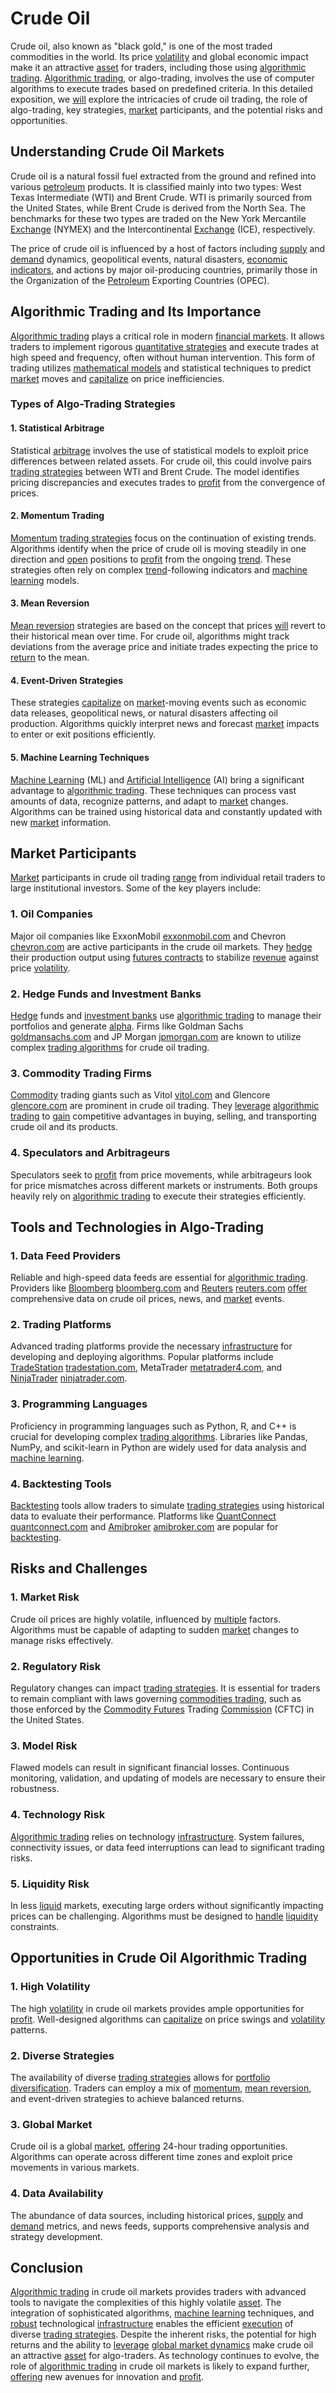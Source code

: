 # Crude Oil

Crude oil, also known as "black gold," is one of the most traded commodities in the world. Its price [volatility](../v/volatility.md) and global economic impact make it an attractive [asset](../a/asset.md) for traders, including those using [algorithmic trading](../a/accountability.md). [Algorithmic trading](../a/accountability.md), or algo-trading, involves the use of computer algorithms to execute trades based on predefined criteria. In this detailed exposition, we [will](../w/will.md) explore the intricacies of crude oil trading, the role of algo-trading, key strategies, [market](../m/market.md) participants, and the potential risks and opportunities.

## Understanding Crude Oil Markets

Crude oil is a natural fossil fuel extracted from the ground and refined into various [petroleum](../p/petroleum.md) products. It is classified mainly into two types: West Texas Intermediate (WTI) and Brent Crude. WTI is primarily sourced from the United States, while Brent Crude is derived from the North Sea. The benchmarks for these two types are traded on the New York Mercantile [Exchange](../e/exchange.md) (NYMEX) and the Intercontinental [Exchange](../e/exchange.md) (ICE), respectively.

The price of crude oil is influenced by a host of factors including [supply](../s/supply.md) and [demand](../d/demand.md) dynamics, geopolitical events, natural disasters, [economic indicators](../e/economic_indicators.md), and actions by major oil-producing countries, primarily those in the Organization of the [Petroleum](../p/petroleum.md) Exporting Countries (OPEC).

## Algorithmic Trading and Its Importance

[Algorithmic trading](../a/accountability.md) plays a critical role in modern [financial markets](../f/financial_market.md). It allows traders to implement rigorous [quantitative strategies](../q/quantitative_strategies_in_trading.md) and execute trades at high speed and frequency, often without human intervention. This form of trading utilizes [mathematical models](../m/mathematical_models_in_trading.md) and statistical techniques to predict [market](../m/market.md) moves and [capitalize](../c/capitalize.md) on price inefficiencies.

### Types of Algo-Trading Strategies

#### 1. **Statistical Arbitrage**
Statistical [arbitrage](../a/arbitrage.md) involves the use of statistical models to exploit price differences between related assets. For crude oil, this could involve pairs [trading strategies](../t/trading_strategies.md) between WTI and Brent Crude. The model identifies pricing discrepancies and executes trades to [profit](../p/profit.md) from the convergence of prices.

#### 2. **Momentum Trading**
[Momentum](../m/momentum.md) [trading strategies](../t/trading_strategies.md) focus on the continuation of existing trends. Algorithms identify when the price of crude oil is moving steadily in one direction and [open](../o/open.md) positions to [profit](../p/profit.md) from the ongoing [trend](../t/trend.md). These strategies often rely on complex [trend](../t/trend.md)-following indicators and [machine learning](../m/machine_learning.md) models.

#### 3. **Mean Reversion**
[Mean reversion](../m/mean_reversion.md) strategies are based on the concept that prices [will](../w/will.md) revert to their historical mean over time. For crude oil, algorithms might track deviations from the average price and initiate trades expecting the price to [return](../r/return.md) to the mean.

#### 4. **Event-Driven Strategies**
These strategies [capitalize](../c/capitalize.md) on [market](../m/market.md)-moving events such as economic data releases, geopolitical news, or natural disasters affecting oil production. Algorithms quickly interpret news and forecast [market](../m/market.md) impacts to enter or exit positions efficiently.

#### 5. **Machine Learning Techniques**
[Machine Learning](../m/machine_learning.md) (ML) and [Artificial Intelligence](../a/artificial_intelligence_in_trading.md) (AI) bring a significant advantage to [algorithmic trading](../a/accountability.md). These techniques can process vast amounts of data, recognize patterns, and adapt to [market](../m/market.md) changes. Algorithms can be trained using historical data and constantly updated with new [market](../m/market.md) information.

## Market Participants

[Market](../m/market.md) participants in crude oil trading [range](../r/range.md) from individual retail traders to large institutional investors. Some of the key players include:

### 1. **Oil Companies**
Major oil companies like ExxonMobil [exxonmobil.com](https://www.exxonmobil.com) and Chevron [chevron.com](https://www.chevron.com) are active participants in the crude oil markets. They [hedge](../h/hedge.md) their production output using [futures contracts](../f/futures_contracts.md) to stabilize [revenue](../r/revenue.md) against price [volatility](../v/volatility.md).

### 2. **Hedge Funds and Investment Banks**
[Hedge](../h/hedge.md) funds and [investment banks](../i/investment_bank_(ib).md) use [algorithmic trading](../a/accountability.md) to manage their portfolios and generate [alpha](../a/alpha.md). Firms like Goldman Sachs [goldmansachs.com](https://www.goldmansachs.com) and JP Morgan [jpmorgan.com](https://www.jpmorgan.com) are known to utilize complex [trading algorithms](../t/trading_algorithms.md) for crude oil trading.

### 3. **Commodity Trading Firms**
[Commodity](../c/commodity.md) trading giants such as Vitol [vitol.com](https://www.vitol.com) and Glencore [glencore.com](https://www.glencore.com) are prominent in crude oil trading. They [leverage](../l/leverage.md) [algorithmic trading](../a/accountability.md) to [gain](../g/gain.md) competitive advantages in buying, selling, and transporting crude oil and its products.

### 4. **Speculators and Arbitrageurs**
Speculators seek to [profit](../p/profit.md) from price movements, while arbitrageurs look for price mismatches across different markets or instruments. Both groups heavily rely on [algorithmic trading](../a/accountability.md) to execute their strategies efficiently.

## Tools and Technologies in Algo-Trading

### 1. **Data Feed Providers**
Reliable and high-speed data feeds are essential for [algorithmic trading](../a/accountability.md). Providers like [Bloomberg](../b/bloomberg.md) [bloomberg.com](https://www.bloomberg.com) and [Reuters](../r/reuters.md) [reuters.com](https://www.reuters.com) [offer](../o/offer.md) comprehensive data on crude oil prices, news, and [market](../m/market.md) events.

### 2. **Trading Platforms**
Advanced trading platforms provide the necessary [infrastructure](../i/infrastructure.md) for developing and deploying algorithms. Popular platforms include [TradeStation](../t/tradestation.md) [tradestation.com](https://www.tradestation.com), MetaTrader [metatrader4.com](https://www.metatrader4.com), and [NinjaTrader](../n/ninjatrader.md) [ninjatrader.com](https://www.ninjatrader.com).

### 3. **Programming Languages**
Proficiency in programming languages such as Python, R, and C++ is crucial for developing complex [trading algorithms](../t/trading_algorithms.md). Libraries like Pandas, NumPy, and scikit-learn in Python are widely used for data analysis and [machine learning](../m/machine_learning.md).

### 4. **Backtesting Tools**
[Backtesting](../b/backtesting.md) tools allow traders to simulate [trading strategies](../t/trading_strategies.md) using historical data to evaluate their performance. Platforms like [QuantConnect](../q/quantconnect.md) [quantconnect.com](https://www.quantconnect.com) and [Amibroker](../a/amibroker.md) [amibroker.com](https://www.amibroker.com) are popular for [backtesting](../b/backtesting.md).

## Risks and Challenges

### 1. **Market Risk**
Crude oil prices are highly volatile, influenced by [multiple](../m/multiple.md) factors. Algorithms must be capable of adapting to sudden [market](../m/market.md) changes to manage risks effectively.

### 2. **Regulatory Risk**
Regulatory changes can impact [trading strategies](../t/trading_strategies.md). It is essential for traders to remain compliant with laws governing [commodities trading](../c/commodities_trading.md), such as those enforced by the [Commodity Futures](../c/commodity_futures.md) Trading [Commission](../c/commission.md) (CFTC) in the United States.

### 3. **Model Risk**
Flawed models can result in significant financial losses. Continuous monitoring, validation, and updating of models are necessary to ensure their robustness.

### 4. **Technology Risk**
[Algorithmic trading](../a/accountability.md) relies on technology [infrastructure](../i/infrastructure.md). System failures, connectivity issues, or data feed interruptions can lead to significant trading risks.

### 5. **Liquidity Risk**
In less [liquid](../l/liquid.md) markets, executing large orders without significantly impacting prices can be challenging. Algorithms must be designed to [handle](../h/handle.md) [liquidity](../l/liquidity.md) constraints.

## Opportunities in Crude Oil Algorithmic Trading

### 1. **High Volatility**
The high [volatility](../v/volatility.md) in crude oil markets provides ample opportunities for [profit](../p/profit.md). Well-designed algorithms can [capitalize](../c/capitalize.md) on price swings and [volatility](../v/volatility.md) patterns.

### 2. **Diverse Strategies**
The availability of diverse [trading strategies](../t/trading_strategies.md) allows for [portfolio diversification](../p/portfolio_diversification.md). Traders can employ a mix of [momentum](../m/momentum.md), [mean reversion](../m/mean_reversion.md), and event-driven strategies to achieve balanced returns.

### 3. **Global Market**
Crude oil is a global [market](../m/market.md), [offering](../o/offering.md) 24-hour trading opportunities. Algorithms can operate across different time zones and exploit price movements in various markets.

### 4. **Data Availability**
The abundance of data sources, including historical prices, [supply](../s/supply.md) and [demand](../d/demand.md) metrics, and news feeds, supports comprehensive analysis and strategy development.

## Conclusion

[Algorithmic trading](../a/accountability.md) in crude oil markets provides traders with advanced tools to navigate the complexities of this highly volatile [asset](../a/asset.md). The integration of sophisticated algorithms, [machine learning](../m/machine_learning.md) techniques, and [robust](../r/robust.md) technological [infrastructure](../i/infrastructure.md) enables the efficient [execution](../e/execution.md) of diverse [trading strategies](../t/trading_strategies.md). Despite the inherent risks, the potential for high returns and the ability to [leverage](../l/leverage.md) [global market dynamics](../g/global_market_dynamics.md) make crude oil an attractive [asset](../a/asset.md) for algo-traders. As technology continues to evolve, the role of [algorithmic trading](../a/accountability.md) in crude oil markets is likely to expand further, [offering](../o/offering.md) new avenues for innovation and [profit](../p/profit.md).